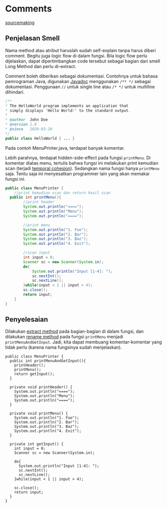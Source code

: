 # Comments

[sourcemaking](https://sourcemaking.com/refactoring/smells/comments)

## Penjelasan Smell

Nama method atau atribut haruslah sudah self-explain tanpa harus diberi comment. Begitu juga logic flow di dalam fungsi. Bila logic flow perlu dijelaskan, dapat dipertimbangkan code tersebut sebagai bagian dari smell Long Method dan perlu di-extract.

Comment boleh diberikan sebagai dokumentasi. Contohnya untuk bahasa pemrograman Java, digunakan [Javadoc](https://www.tutorialspoint.com/java/java_documentation.htm) menggunakan `/** */` sebagai dokumentasi. Penggunaan `//` untuk single line atau `/* */` untuk multiline dihindari.

```java
/**
* The HelloWorld program implements an application that
* simply displays "Hello World!" to the standard output.
*
* @author  John Doe
* @version 1.0
* @since   2020-03-20
*/
public class HelloWorld { ... }
```

Pada contoh <github-url to="before/MenuPrinter.java">MenuPrinter.java</github-url>, terdapat banyak komentar.

Lebih parahnya, terdapat hidden-side-effect pada fungsi `printMenu`. Di komentar diatas menu, tertulis bahwa fungsi ini melakukan print kemudian scan (terjadi [temporal cohesion](<https://en.wikipedia.org/wiki/Cohesion_(computer_science)>)). Sedangkan nama fungsi hanya `printMenu` saja. Tentu saja ini menyesatkan programmer lain yang akan memakai fungsi ini.

<Tabs>
<Tab name="menuPrinter" text="MenuPrinter.java">

```java
public class MenuPrinter {
	//print kemudian scan dan return hasil scan
  public int printMenu(){
		//print header
		System.out.println("====");
		System.out.println("Menu");
		System.out.println("====");

		//print menu
		System.out.println("1. Foo");
		System.out.println("2. Bar");
		System.out.println("3. Baz");
		System.out.println("4. Exit");

		//scan input
		int input = 0;
		Scanner sc = new Scanner(System.in);
		do{
			System.out.println("Input [1-4]: ");
			sc.nextInt();
			sc.nextLine();
		}while(input < 1 || input > 4);
		sc.close();
		return input;
	}
}
```

</Tab>
</Tabs>

## Penyelesaian

Dilakukan [extract method](https://sourcemaking.com/refactoring/extract-method) pada bagian-bagian di dalam fungsi, dan dilakukan [rename method](https://sourcemaking.com/refactoring/rename-method) pada fungsi `printMenu` menjadi `printMenuAndGetInput`. Jadi, kita dapat membuang komentar-komentar yang tidak perlu (karena nama fungsinya sudah menjelaskan).

<Tabs>
<Tab name="menuPrinter" text="MenuPrinter.java">

```java{2}
public class MenuPrinter {
  public int printMenuAndGetInput(){
    printHeader();
    printMenu();
    return getInput();
  }

  private void printHeader() {
    System.out.println("====");
    System.out.println("Menu");
    System.out.println("====");
  }

  private void printMenu() {
    System.out.println("1. Foo");
    System.out.println("2. Bar");
    System.out.println("3. Baz");
    System.out.println("4. Exit");
  }

  private int getInput() {
    int input = 0;
    Scanner sc = new Scanner(System.in);

    do{
      System.out.println("Input [1-4]: ");
      sc.nextInt();
      sc.nextLine();
    }while(input < 1 || input > 4);

    sc.close();
    return input;
  }
}
```

</Tab>
</Tabs>

